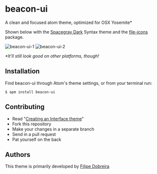 # beacon-ui

A clean and focused atom theme, optimized for OSX Yosemite*

Shown below with the [Spacegray Dark](https://github.com/pauloacmelo/spacegray-dark-syntax)
Syntax theme and the [file-icons](https://github.com/DanBrooker/file-icons) package.

![beacon-ui-1](http://i.imgur.com/03iOhSt.png)
![beacon-ui-2](http://i.imgur.com/mHMG5j7.png)

_\*It'll still look good on other platforms, though!_

## Installation

Find beacon-ui through Atom's theme settings, or from your terminal run:

```shell
$ apm install beacon-ui
```

## Contributing

- Read "[Creating an Interface theme](https://atom.io/docs/v0.60.0/creating-a-theme#creating-an-interface-theme)"
- Fork this repository
- Make your changes in a separate branch
- Send in a pull request
- Pat yourself on the back

## Authors

This theme is primarily developed by [Filipe Dobreira](https://github.com/filp)
